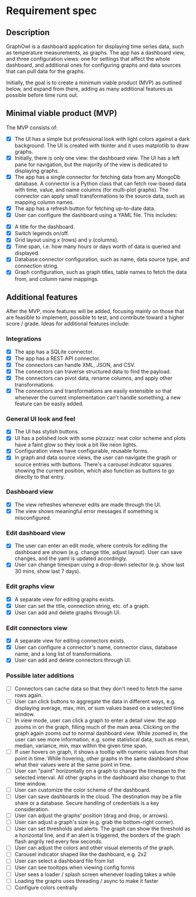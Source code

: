 # Requirement spec

## Description

GraphOwl is a dashboard application for displaying time series data, such as temperature measurements, as graphs. The app has a dashboard view, and three configuration views: one for settings that affect the whole dashboard, and additional ones for configuring graphs and data sources that can pull data for the graphs.

Initially, the goal is to create a minimum viable product (MVP) as outlined below, and expand from there, adding as many additional features as possible before time runs out.

## Minimal viable product (MVP)

The MVP consists of:
* [X] The UI has a simple but professional look with light colors against a dark background. The UI is created with tkinter and it uses matplotlib to draw graphs.
* [X] Initially, there is only one view: the dashboard view. The UI has a left pane for navigation, but the majority of the view is dedicated to displaying graphs.
* [X] The app has a single connector for fetching data from any MongoDb database. A connector is a Python class that can fetch row-based data with time, value, and name columns (for multi-plot graphs). The connector can apply small transformations to the source data, such as mapping column names.
* [X] The app has a refresh button for fetching up-to-date data.
* [X] User can configure the dashboard using a YAML file. This includes:
- [X] A title for the dashboard.
- [X] Switch legends on/off.
- [X] Grid layout using x (rows) and y (columns). 
- [X] Time span, i.e. how many hours or days worth of data is queried and displayed.
- [X] Database connector configuration, such as name, data source type, and connection string. 
- [X] Graph configuration, such as graph titles, table names to fetch the data from, and column name mappings.

## Additional features

After the MVP, more features will be added, focusing mainly on those that are feasible to implement, possible to test, and contribute toward a higher score / grade. Ideas for additional features include:

### Integrations
* [X] The app has a SQLite connector.
* [X] The app has a REST API connector.
* [X] The connectors can handle XML, JSON, and CSV.
* [X] The connectors can traverse structured data to find the payload.
* [X] The connectors can pivot data, rename columns, and apply other transformations.
* [X] The connectors and transformations are easily extensible so that whenever the current implementation can't handle something, a new feature can be easily added.

### General UI look and feel
* [X] The UI has stylish buttons.
* [X] UI has a polished look with some pizzazz: neat color scheme and plots have a faint glow so they look a bit like neon lights.
* [X] Configuration views have configurable, reusable forms.
* [X] In graph and data source views, the user can navigate the graph or source entries with buttons. There's a carousel indicator squares showing the current position, which also function as buttons to go directly to that entry.

### Dashboard view
* [X] The view refreshes whenever edits are made through the UI.
* [X] The view shows meaningful error messages if something is misconfigured.

### Edit dashboard view
* [X] The user can enter an edit mode, where controls for editing the dashboard are shown (e.g. change title, adjust layout). User can save changes, and the yaml is updated accordingly.
* [X] User can change timespan using a drop-down selector (e.g. show last 30 mins, show last 7 days).

### Edit graphs view
* [X] A separate view for editing graphs exists.
* [X] User can set the title, connection string, etc. of a graph.
* [X] User can add and delete graphs through UI.

### Edit connectors view
* [X] A separate view for editing connectors exists.
* [X] User can configure a connector's name, connector class, database name, and a long list of transformations.
* [X] User can add and delete connectors through UI.

### Possible later additions

* [ ] Connectors can cache data so that they don't need to fetch the same rows again.
* [ ] User can click buttons to aggregate the data in different ways, e.g. displaying average, max, min, or sum values based on a selected time window.
* [ ] In view mode, user can click a graph to enter a detail view: the app zooms in on the graph, filling much of the main area. Clicking on the graph again zooms out to normal dashboard view. While zoomed in, the user can see more information, e.g. some statistical data, such as mean, median, variance, min, max within the given time span.
* [ ] If user hovers on graph, it shows a tooltip with numeric values from that point in time. While hovering, other graphs in the same dashboard show what their values were at the same point in time.
* [ ] User can "paint" horizontally on a graph to change the timespan to the selected interval. All other graphs in the dashboard also change to that time window.
* [ ] User can customize the color scheme of the dashboard.
* [ ] User can save dashboards in the cloud. The destination may be a file share or a database. Secure handling of credentials is a key consideration.
* [ ] User can adjust the graphs' position (drag and drop, or arrows).
* [ ] User can adjust a graph's size (e.g. grab the bottom-right corner).
* [ ] User can set thresholds and alerts. The graph can show the threshold as a horizontal line, and if an alert is triggered, the borders of the graph flash angrily red every few seconds.
* [ ] User can adjust the colors and other visual elements of the graph.
* [ ] Carousel indicator shaped like the dashboard, e.g. 2x2
* [ ] User can select a dashboard file from list
* [ ] User can see tooltops when viewing config forms
* [ ] User sees a loader / splash screen whenever loading takes a while
* [ ] Loading the graphs uses threading / async to make it faster
* [ ] Configure colors centrally